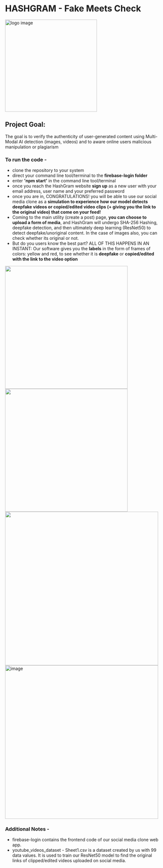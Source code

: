 # HASHGRAM - Fake Meets Check
<img src="https://github.com/user-attachments/assets/dae92b6f-e3a6-456b-a594-5f4ebabcc060" width="300" alt="logo image">

## Project Goal:
The goal is to verify the authenticity of user-generated content using Multi-Modal AI detection (images, videos) and to aware online users malicious manipulation or plagiarism

### To run the code - 
- clone the repository to your system
- direct your command line tool/terminal to the __firebase-login folder__
- enter __'npm start'__ in the command line tool/terminal
- once you reach the HashGram website __sign up__ as a new user with your email address, user name and your preferred password
- once you are in, CONGRATULATIONS! you will be able to use our social media clone as a __simulation to experience how our model detects deepfake videos or copied/edited video clips (+ giving you the link to the original video) that come on your feed!__
- Coming to the main utility (create a post) page, __you can choose to upload a form of media__, and HashGram will undergo SHA-256 Hashing, deepfake detection, and then ultimately deep learning (ResNet50) to detect deepfake/unoriginal content. In the case of images also, you can check whether its original or not.
- But do you users know the best part? ALL OF THIS HAPPENS IN AN INSTANT: Our software gives you the __labels__ in the form of frames of colors: yellow and red, to see whether it is __deepfake__ or __copied/edited with the link to the video option__

<img src="https://github.com/user-attachments/assets/e070ac28-3853-4861-a88e-b3ba3e49d647" width="400">
<img src='https://github.com/user-attachments/assets/0b91205a-fa94-4979-8483-b760e6c00c18' width='400'>
<img src='https://github.com/user-attachments/assets/3164354b-0b7d-422a-bc4a-fe153c315a58' width='500'>
<img width="500" alt="image" src="https://github.com/user-attachments/assets/688d0002-d480-4faa-91e4-1072b8abbeb3" />

### Additional Notes -
- firebase-login contains the frontend code of our social media clone web app.
- youtube_videos_dataset - Sheet1.csv is a dataset created by us with 99 data values. It is used to train our ResNet50 model to find the original links of clipped/edited videos uploaded on social media.

